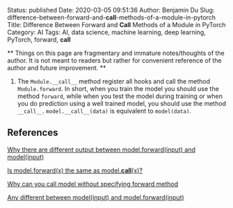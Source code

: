 Status: published
Date: 2020-03-05 09:51:36
Author: Benjamin Du
Slug: difference-between-forward-and-__call__-methods-of-a-module-in-pytorch
Title: Difference Between Forward and __Call__ Methods of a Module in PyTorch
Category: AI
Tags: AI, data science, machine learning, deep learning, PyTorch, forward, __call__

**
Things on this page are fragmentary and immature notes/thoughts of the author.
It is not meant to readers but rather for convenient reference of the author and future improvement.
**

1. The `Module.__call__` method register all hooks and call the method `Module.forward`. 
    In short, 
    when you train the model you should use the method `forward`,
    while when you test the model during training 
    or when you do prediction using a well trained model, 
    you should use the method `__call__`. 
    `model.__call__(data)` is equivalent to `model(data)`.

## References

[Why there are different output between model.forward(input) and model(input)](https://stackoverflow.com/questions/55338756/why-there-are-different-output-between-model-forwardinput-and-modelinput)

[Is model.forward(x) the same as model.__call__(x)?](https://discuss.pytorch.org/t/is-model-forward-x-the-same-as-model-call-x/33460)

[Why can you call model without specifying forward method](https://discuss.pytorch.org/t/why-can-you-call-model-without-specifying-forward-method/24762)

[Any different between model(input) and model.forward(input)](https://discuss.pytorch.org/t/any-different-between-model-input-and-model-forward-input/3690)
